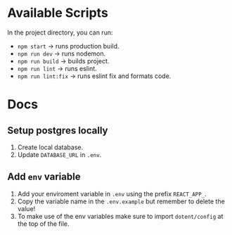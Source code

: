
# Available Scripts

In the project directory, you can run:

* `npm start` -> runs production build.
* `npm run dev` -> runs nodemon.
* `npm run build` -> builds project.
* `npm run lint` -> runs eslint.
* `npm run lint:fix` -> runs eslint fix and formats code.

# Docs

## Setup postgres locally

1. Create local database.
2. Update `DATABASE_URL` in `.env`.

## Add `env` variable

1. Add your enviroment variable in `.env` using the prefix `REACT_APP_`.
2. Copy the variable name in the `.env.example` but remember to delete the value!
3. To make use of the env variables make sure to import `dotent/config` at the top of the file.

